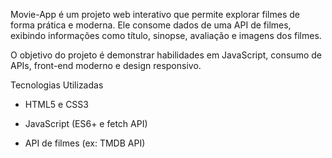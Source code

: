 Movie-App é um projeto web interativo que permite explorar filmes de forma prática e moderna. Ele consome dados de uma API de filmes, exibindo informações como título, sinopse, avaliação e imagens dos filmes.

O objetivo do projeto é demonstrar habilidades em JavaScript, consumo de APIs, front-end moderno e design responsivo.

Tecnologias Utilizadas

- HTML5 e CSS3 

- JavaScript (ES6+ e fetch API)

- API de filmes (ex: TMDB API)
